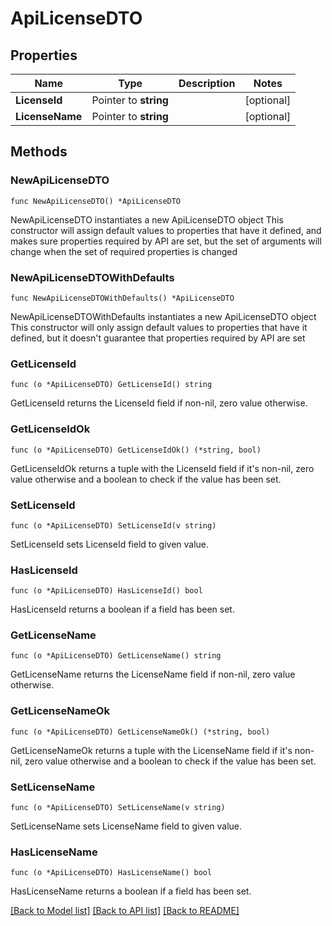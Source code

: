 # ApiLicenseDTO

## Properties

Name | Type | Description | Notes
------------ | ------------- | ------------- | -------------
**LicenseId** | Pointer to **string** |  | [optional] 
**LicenseName** | Pointer to **string** |  | [optional] 

## Methods

### NewApiLicenseDTO

`func NewApiLicenseDTO() *ApiLicenseDTO`

NewApiLicenseDTO instantiates a new ApiLicenseDTO object
This constructor will assign default values to properties that have it defined,
and makes sure properties required by API are set, but the set of arguments
will change when the set of required properties is changed

### NewApiLicenseDTOWithDefaults

`func NewApiLicenseDTOWithDefaults() *ApiLicenseDTO`

NewApiLicenseDTOWithDefaults instantiates a new ApiLicenseDTO object
This constructor will only assign default values to properties that have it defined,
but it doesn't guarantee that properties required by API are set

### GetLicenseId

`func (o *ApiLicenseDTO) GetLicenseId() string`

GetLicenseId returns the LicenseId field if non-nil, zero value otherwise.

### GetLicenseIdOk

`func (o *ApiLicenseDTO) GetLicenseIdOk() (*string, bool)`

GetLicenseIdOk returns a tuple with the LicenseId field if it's non-nil, zero value otherwise
and a boolean to check if the value has been set.

### SetLicenseId

`func (o *ApiLicenseDTO) SetLicenseId(v string)`

SetLicenseId sets LicenseId field to given value.

### HasLicenseId

`func (o *ApiLicenseDTO) HasLicenseId() bool`

HasLicenseId returns a boolean if a field has been set.

### GetLicenseName

`func (o *ApiLicenseDTO) GetLicenseName() string`

GetLicenseName returns the LicenseName field if non-nil, zero value otherwise.

### GetLicenseNameOk

`func (o *ApiLicenseDTO) GetLicenseNameOk() (*string, bool)`

GetLicenseNameOk returns a tuple with the LicenseName field if it's non-nil, zero value otherwise
and a boolean to check if the value has been set.

### SetLicenseName

`func (o *ApiLicenseDTO) SetLicenseName(v string)`

SetLicenseName sets LicenseName field to given value.

### HasLicenseName

`func (o *ApiLicenseDTO) HasLicenseName() bool`

HasLicenseName returns a boolean if a field has been set.


[[Back to Model list]](../README.md#documentation-for-models) [[Back to API list]](../README.md#documentation-for-api-endpoints) [[Back to README]](../README.md)


